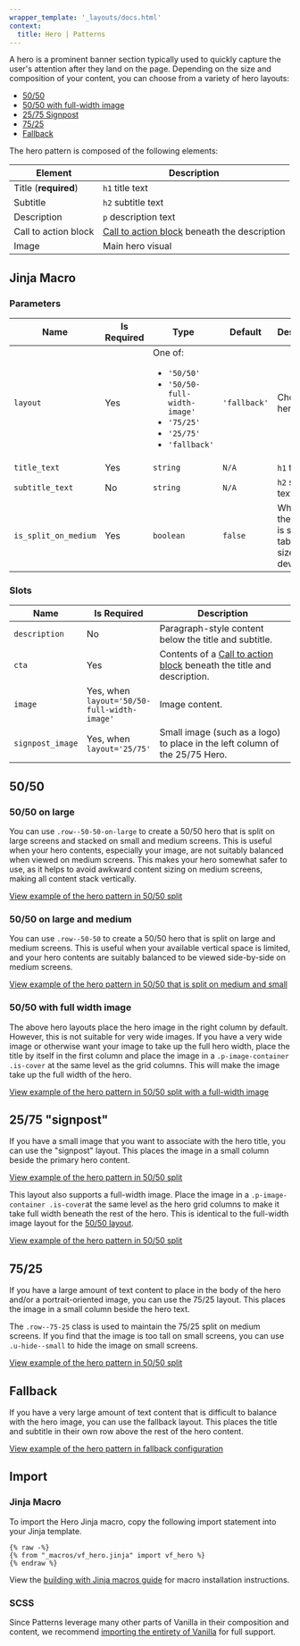 ```yaml
---
wrapper_template: '_layouts/docs.html'
context:
  title: Hero | Patterns
---
```


A hero is a prominent banner section typically used to quickly capture the user's attention after they land on the page.
Depending on the size and composition of your content, you can choose from a variety of hero layouts:

- [50/50](#5050)
- [50/50 with full-width image](#5050-with-full-width-image)
- [25/75 Signpost](#2575-signpost)
- [75/25](#7525)
- [Fallback](#fallback)

The hero pattern is composed of the following elements:

| Element              | Description                                                              |
| -------------------- | ------------------------------------------------------------------------ |
| Title (**required**) | `h1` title text                                                          |
| Subtitle             | `h2` subtitle text                                                       |
| Description          | `p` description text                                                     |
| Call to action block | [Call to action block](/docs/patterns/cta-block) beneath the description |
| Image                | Main hero visual                                                         |

## Jinja Macro

### Parameters

<table class="p-table--mobile-card">
  <thead>
    <tr>
      <th style="width: 190px; max-width: 30svw;">Name</th>
      <th>Is Required</th>
      <th style="width: 200px; max-width: 20svw;">Type</th>
      <th>Default</th>
      <th style="width: 250px; max-width: 40svw;">Description</th>
    </tr>
  </thead>
  <tbody>
    <tr>
      <td data-heading="Name"><code>layout</code></td>
      <td data-heading="Is Required">Yes</td>
      <td style="white-space: wrap;" data-heading="Type">
        One of:
        <ul class="p-list">
          <li class="p-list__item has-bullet"><code>'50/50'</code></li>
          <li class="p-list__item has-bullet"><code>'50/50-full-width-image'</code></li>
          <li class="p-list__item has-bullet"><code>'75/25'</code></li>
          <li class="p-list__item has-bullet"><code>'25/75'</code></li>
          <li class="p-list__item has-bullet"><code>'fallback'</code></li>
        </ul>
      </td>
      <td data-heading="Default"><code>'fallback'</code></td>
      <td data-heading="Description">Choice of hero layout.</td>
    </tr>
    <tr>
      <td data-heading="Name"><code>title_text</code></td>
      <td data-heading="Is Required">Yes</td>
      <td data-heading="Type"><code>string</code></td>
      <td data-heading="Default"><code>N/A</code></td>
      <td style="white-space: wrap;" data-heading="Description"><code>h1</code> title text</td>
    </tr>
    <tr>
      <td data-heading="Name"><code>subtitle_text</code></td>
      <td data-heading="Is Required">No</td>
      <td data-heading="Type"><code>string</code></td>
      <td data-heading="Default"><code>N/A</code></td>
      <td style="white-space: wrap;" data-heading="Description"><code>h2</code> subtitle text</td>
    </tr>
    <tr>
      <td data-heading="Name"><code>is_split_on_medium</code></td>
      <td data-heading="Is Required">Yes</td>
      <td data-heading="Type"><code>boolean</code></td>
      <td data-heading="Default"><code>false</code></td>
      <td style="white-space: wrap;" data-heading="Description">Whether the layout is split on tablet-sized devices.</td>
    </tr>
  </tbody>
</table>

### Slots

<table class="p-table--mobile-card">
  <thead>
    <tr>
      <th>Name</th>
      <th>Is Required</th>
      <th style="width: 400px; max-width: 50svw;">Description</th>
    </tr>
  </thead>
  <tbody>
    <tr>
      <td data-heading="Name"><code>description</code></td>
      <td style="white-space: wrap;" data-heading="Is Required">No</td>
      <td style="white-space: wrap;" data-heading="Description">Paragraph-style content below the title and subtitle.</td>
    </tr>
    <tr>
      <td data-heading="Name"><code>cta</code></td>
      <td style="white-space: wrap;" data-heading="Is Required">Yes</td>
      <td style="white-space: wrap;" data-heading="Description">Contents of a <a href="/docs/patterns/cta-block">Call to action block</a> beneath the title and description.</td>
    </tr>
    <tr>
      <td data-heading="Name"><code>image</code></td>
      <td style="white-space: wrap;" data-heading="Is Required">Yes, when <code>layout='50/50-full-width-image'</code></td>
      <td style="white-space: wrap;" data-heading="Description">Image content.</td>
    </tr>
    <tr>
      <td data-heading="Name"><code>signpost_image</code></td>
      <td style="white-space: wrap;" data-heading="Is Required">Yes, when <code>layout='25/75'</code></td>
      <td style="white-space: wrap;" data-heading="Description">Small image (such as a logo) to place in the left column of the 25/75 Hero.</td>
    </tr>
  </tbody>
</table>

## 50/50

### 50/50 on large

You can use <code>.row--50-50-on-large</code> to create a 50/50 hero that is split on large screens and stacked on small
and medium screens.
This is useful when your hero contents, especially your image, are not suitably balanced when viewed on medium screens.
This makes your hero somewhat safer to use, as it helps to avoid awkward content sizing on medium screens, making all
content stack vertically.

<div class="embedded-example"><a href="/docs/examples/patterns/hero/hero-50-50" class="js-example">
View example of the hero pattern in 50/50 split
</a></div>

### 50/50 on large and medium

You can use <code>.row--50-50</code> to create a 50/50 hero that is split on large and medium screens.
This is useful when your available vertical space is limited, and your hero contents are suitably balanced to be viewed
side-by-side on medium screens.

<div class="embedded-example"><a href="/docs/examples/patterns/hero/hero-50-50-split-on-medium" class="js-example">
View example of the hero pattern in 50/50 that is split on medium and small
</a></div>

### 50/50 with full width image

The above hero layouts place the hero image in the right column by default. However, this is not suitable for very wide
images.
If you have a very wide image or otherwise want your image to take up the full hero width, place the title by itself in
the first column and place the image in a <code>.p-image-container .is-cover</code> at the same level as the grid
columns.
This will make the image take up the full width of the hero.

<div class="embedded-example"><a href="/docs/examples/patterns/hero/hero-50-50-full-width-image" class="js-example">
View example of the hero pattern in 50/50 split with a full-width image
</a></div>

## 25/75 "signpost"

If you have a small image that you want to associate with the hero title, you can use the "signpost" layout.
This places the image in a small column beside the primary hero content.

<div class="embedded-example"><a href="/docs/examples/patterns/hero/hero-signpost" class="js-example">
View example of the hero pattern in 50/50 split
</a></div>

This layout also supports a full-width image. Place the image in a <code>.p-image-container .is-cover</code>at the same
level as the hero grid columns to make it take full width beneath the rest of the hero. This is identical to the
full-width image layout for the [50/50 layout](#50-50-with-full-width-image).

<div class="embedded-example"><a href="/docs/examples/patterns/hero/hero-signpost-full-width-image" class="js-example">
View example of the hero pattern in 50/50 split
</a></div>

## 75/25

If you have a large amount of text content to place in the body of the hero and/or a portrait-oriented image, you can
use the 75/25 layout. This places the image in a small column beside the hero text.

The <code>.row--75-25</code> class is used to maintain the 75/25 split on medium screens.
If you find that the image is too tall on small screens, you can use <code>.u-hide--small</code> to hide the image on
small screens.

<div class="embedded-example"><a href="/docs/examples/patterns/hero/hero-75-25" class="js-example">
View example of the hero pattern in 50/50 split
</a></div>

## Fallback

If you have a very large amount of text content that is difficult to balance with the hero image, you can use the
fallback layout.
This places the title and subtitle in their own row above the rest of the hero content.

<div class="embedded-example"><a href="/docs/examples/patterns/hero/hero-fallback" class="js-example">
View example of the hero pattern in fallback configuration
</a></div>

## Import

### Jinja Macro

To import the Hero Jinja macro, copy the following import statement into your Jinja template.

```jinja
{% raw -%}
{% from "_macros/vf_hero.jinja" import vf_hero %}
{% endraw %}
```

View the [building with Jinja macros guide](/docs/building-vanilla#jinja-macros) for macro installation instructions.

### SCSS

Since Patterns leverage many other parts of Vanilla in their composition and content, we
recommend [importing the entirety of Vanilla](/docs#install) for full support.
